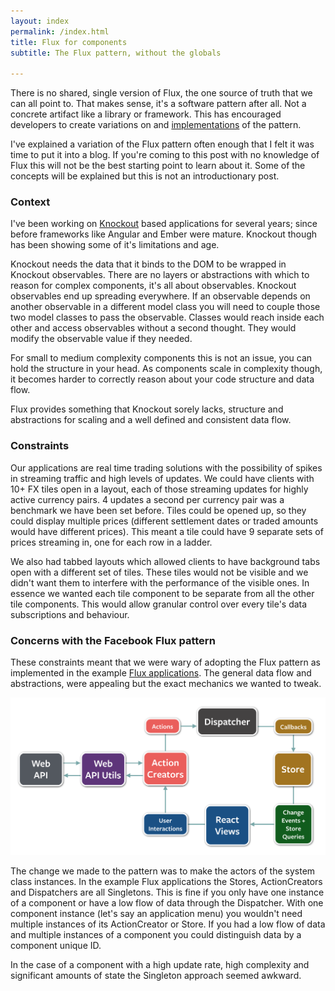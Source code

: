 ```yaml
---
layout: index
permalink: /index.html
title: Flux for components
subtitle: The Flux pattern, without the globals

---
```


There is no shared, single version of Flux, the one source of truth that we can all point to.
That makes sense, it's a software pattern after all. Not a concrete artifact like a library or
framework.
This has encouraged developers to create variations on and [implementations](http://fluxxor.com/)
of the pattern.

I've explained a variation of the Flux pattern often enough that I felt it was time to put
it into a blog. If you're coming to this post with no knowledge of Flux this will not be the best
starting point to learn about it. Some of the concepts will be explained but this is not an
introductionary post.

### Context

I've been working on [Knockout](http://knockoutjs.com/) based applications for several years;
since before frameworks like Angular and Ember were mature. Knockout though has been showing some of
it's limitations and age.

Knockout needs the data that it binds to the DOM to be wrapped in Knockout observables.
There are no layers or abstractions with which to reason for complex components, it's all
about observables. Knockout observables end up spreading everywhere. If an observable depends on
another observable in a different model class you will need to couple those two
model classes to pass the observable. Classes would reach inside each other and access observables
without a second thought. They would modify the observable value if they needed.

For small to medium complexity components this is not an issue, you can hold the structure in your head.
As components scale in complexity though, it becomes harder to correctly reason about your code structure
and data flow.

Flux provides something that Knockout sorely lacks, structure and abstractions for scaling and a
well defined and consistent data flow.

### Constraints

Our applications are real time trading solutions with the possibility of spikes in streaming
traffic and high levels of updates. We could have clients with 10+ FX tiles open in a layout, each
of those streaming updates for highly active currency pairs. 4 updates a second per currency pair was
a benchmark we have been set before. Tiles could be opened up, so they could display
multiple prices (different settlement dates or traded amounts would have different prices).
This meant a tile could have 9 separate sets of prices streaming in, one for each row in a ladder.

We also had tabbed layouts which allowed clients to have background tabs open with a different set
of tiles. These tiles would not be visible and we didn't want them to interfere with the performance
of the visible ones. In essence we wanted each tile component to be separate from all the other tile
components. This would allow granular control over every tile's data subscriptions and behaviour.

### Concerns with the Facebook Flux pattern

These constraints meant that we were wary of adopting the Flux pattern as implemented in the example
[Flux applications](https://github.com/facebook/flux/). The general data flow and abstractions,
were appealing but the exact mechanics we wanted to tweak.

![Flux data flow.](assets/flux-diagram-white-background.png)

The change we made to the pattern was to make the actors of the system class instances.
In the example Flux applications the Stores, ActionCreators and Dispatchers are all Singletons.
This is fine if you only have one instance of a component or have a low flow of data
through the Dispatcher. With one component instance (let's say an application menu) you wouldn't
need multiple instances of its ActionCreator or Store. If you had a low flow of data and
multiple instances of a component you could distinguish data by a component unique ID.

In the case of a component with a high update rate, high complexity and significant amounts
of state the Singleton approach seemed awkward.
